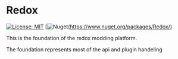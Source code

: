 # Redox 
[![License: MIT](https://img.shields.io/badge/License-MIT-yellow.svg)](https://opensource.org/licenses/MIT)   [![Nuget](https://img.shields.io/nuget/v/redox)(https://www.nuget.org/packages/Redox/)



This is the foundation of the redox modding platform.

The foundation represents most of the api and plugin handeling
